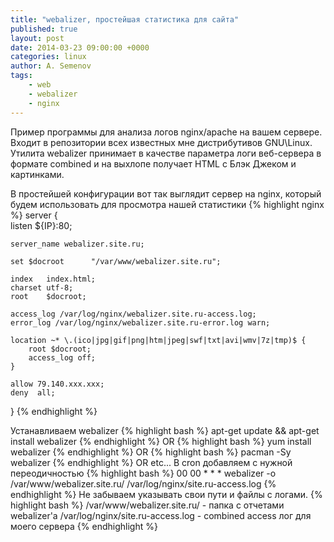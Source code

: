 ```yaml
---
title: "webalizer, простейшая статистика для сайта"
published: true
layout: post
date: 2014-03-23 09:00:00 +0000
categories: linux
author: A. Semenov
tags: 
    - web
    - webalizer
    - nginx
---
```

Пример программы для анализа логов nginx/apache на вашем сервере. Входит в репозитории всех известных мне дистрибутивов GNU\Linux. Утилита webalizer принимает в качестве параметра логи веб-сервера в формате combined и на выхлопе получает HTML с Блэк Джеком и картинками.

<!--more-->
 
В простейшей конфигурации вот так выглядит сервер на nginx, который будем использовать для просмотра нашей статистики
{% highlight nginx %}
server {                                                                                                                                                                
    listen ${IP}:80;

    server_name webalizer.site.ru;

    set $docroot      "/var/www/webalizer.site.ru";

    index   index.html;
    charset utf-8;
    root    $docroot;

    access_log /var/log/nginx/webalizer.site.ru-access.log;
    error_log /var/log/nginx/webalizer.site.ru-error.log warn;

    location ~* \.(ico|jpg|gif|png|htm|jpeg|swf|txt|avi|wmv|7z|tmp)$ {                                                                                                      
        root $docroot;
        access_log off;
    }

    allow 79.140.xxx.xxx;                                                                                                                                                    
    deny  all; 
}
{% endhighlight %}

Устанавливаем webalizer
{% highlight bash %}
apt-get update && apt-get install webalizer
{% endhighlight %}
OR
{% highlight bash %}
yum install webalizer
{% endhighlight %}
OR
{% highlight bash %}
pacman -Sy webalizer
{% endhighlight %}
OR 
etc...
В cron добавляем с нужной переодичностью
{% highlight bash %}
00  00  *   *   *    webalizer -o /var/www/webalizer.site.ru/ /var/log/nginx/site.ru-access.log
{% endhighlight %}
Не забываем указывать свои пути и файлы с логами.
{% highlight bash %}
/var/www/webalizer.site.ru/ - папка с отчетами webalizer'а
/var/log/nginx/site.ru-access.log - combined access лог для моего сервера
{% endhighlight %}
